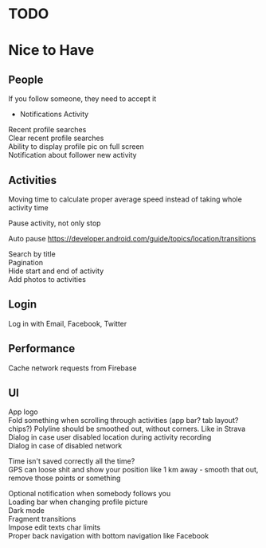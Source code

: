 # TODO

# Nice to Have

## People

If you follow someone, they need to accept it

- Notifications Activity

Recent profile searches  
Clear recent profile searches  
Ability to display profile pic on full screen  
Notification about follower new activity

## Activities

Moving time to calculate proper average speed instead of taking whole activity time

Pause activity, not only stop

Auto pause
https://developer.android.com/guide/topics/location/transitions

Search by title  
Pagination  
Hide start and end of activity  
Add photos to activities

## Login

Log in with Email, Facebook, Twitter

## Performance

Cache network requests from Firebase

## UI

App logo  
Fold something when scrolling through activities (app bar? tab layout? chips?)
Polyline should be smoothed out, without corners. Like in Strava   
Dialog in case user disabled location during activity recording  
Dialog in case of disabled network

Time isn't saved correctly all the time?  
GPS can loose shit and show your position like 1 km away - smooth that out, remove those points or something

Optional notification when somebody follows you  
Loading bar when changing profile picture  
Dark mode  
Fragment transitions  
Impose edit texts char limits  
Proper back navigation with bottom navigation like Facebook
